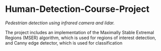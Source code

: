 # Human-Detection-Course-Project

_Pedestrian detection using infrared camera and lidar._

The project includes an implementation of the Maximally Stable Extremal Regions (MSER) algorithm, which is used for regions of interest detection, and Canny edge detector, which is used for classification  
